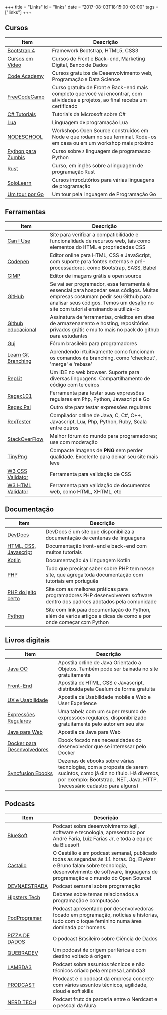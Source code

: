 +++
title = "Links"
id = "links"
date = "2017-08-03T18:15:00-03:00"
tags = ["links"]
+++

## Cursos
<table class="table table-striped">
  <thead>
    <tr>
      <th scope="col">Item</th>
      <th scope="col">Descrição</th>
    </tr>
  </thead>
  <tbody>
    <tr>
      <td><a href="https://medium.freecodecamp.org/learn-bootstrap-4-in-30-minute-by-building-a-landing-page-website-guide-for-beginners-f64e03833f33">Bootstrap 4</a></td>
      <td>Framework Bootstrap, HTML5, CSS3</td>
    </tr>
    <tr>
      <td><a href="https://www.cursoemvideo.com/">Cursos em Video</a></td>
      <td>Cursos de Front e Back-end, Marketing Digital, Banco de Dados</td>
    </tr>
    <tr>
      <td><a href="https://www.codecademy.com">Code Academy</a></td>
      <td>Cursos gratuitos de Desenvolvimento web, Programação e Data Science</td>
    </tr>
    <tr>
      <td><a href="https://www.freecodecamp.org/">FreeCodeCamp</a></td>
      <td>Curso gratuito de Front e Back-end mais completo que você vai encontrar, com atividades e projetos, ao final receba um certificado</td>
    </tr>
    <tr>
      <td><a href="https://docs.microsoft.com/en-us/dotnet/csharp/tutorials/">C# Tutorials</a></td>
      <td>Tutoriais da Microsoft sobre C#</td>
    </tr>
    <tr>
      <td><a href="https://www.lua.org/portugues.html">Lua</a></td>
      <td>Linguagem de programação Lua</td>
    </tr>
    <tr>
      <td><a href="https://nodeschool.io/pt-br/">NODESCHOOL</a></td>
      <td>Workshops Open Source construídos em Node e que rodam no seu terminal. Rode-os em casa ou em um workshop mais próximo</td>
    </tr>
    <tr>
      <td><a href="https://www.pycursos.com/python-para-zumbis/">Python para Zumbis</a></td>
      <td>Curso sobre a linguagem de programacao Python</td>
    </tr>
    <tr>
      <td><a href="https://www.rust-lang.org/learn">Rust</a></td>
      <td>Curso, em inglês sobre a linguagem de programação Rust</td>
    </tr>
    <tr>
      <td><a href="https://www.sololearn.com/">SoloLearn</a></td>
      <td>Cursos introdutórios para várias linguagens de programação</td>
    </tr>
    <tr>
      <td><a href="https://go-tour-br.appspot.com/welcome/1">Um tour por Go</a></td>
      <td>Um tour pela linguagem de Programação Go</td>
    </tr>
    
  </tbody>
</table>

## Ferramentas
<table class="table table-striped">
  <thead>
    <tr>
      <th scope="col">Item</th>
      <th scope="col">Descrição</th>
    </tr>
  </thead>
  <tbody>
    <tr>
      <td><a href="https://caniuse.com/">Can I Use</a></td>
      <td>Site para verificar a compatibilidade e funcionalidade de recursos web, tais como elementos do HTML e propriedades CSS</td>
    </tr>
    <tr>
      <td><a href="https://codepen.io/">Codepen</a></td>
      <td>Editor online para HTML, CSS e JavaScript, com suporte para fontes externas e pré-processadores, como Bootstrap, SASS, Babel</td>
    </tr>
    <tr>
      <td><a href="https://www.gimp.org/">GIMP</a></td>
      <td>Editor de imagens grátis e open source</td>
    </tr>
    <tr>
      <td><a href="https://github.com/">GitHub</a></td>
      <td>Se vai ser programador, essa ferramenta é essencial para hospedar seus códigos. Muitas empresas costumam pedir seu Github para analisar seus códigos. Temos um <a href='/desafios/d01/'>desafio</a> no site com tutorial ensinando a utilizá-lo</td>
    </tr>
    <tr>
      <td><a href="https://education.github.com/pack">Github educacional</a></td>
      <td>Assinatura de ferramentas, créditos em sites de armazenamento e hosting, repositórios privados grátis e muito mais no pack do github para estudantes</td>
    </tr>
    <tr>
      <td><a href="http://www.guj.com.br/">Guj</a></td>
      <td>Fórum brasileiro para programadores</td>
    </tr>
    <tr>
      <td><a href="https://learngitbranching.js.org/">Learn Git Branching</a></td>
      <td>Aprendendo intuitivamente como funcionam os comandos de branching, como 'checkout', 'merge' e 'rebase'</td>
    </tr>
    <tr>
      <td><a href="https://repl.it">Repl.it</a></td>
      <td>Um IDE no web browser. Suporte para diversas linguagens. Compartilhamento de código com terceiros</td>
    </tr>
    <tr>
      <td><a href="https://regex101.com/">Regex101</a></td>
      <td>Ferramenta para testar suas expressões regulares em Php, Python, Javascript e Go</td>
    </tr>
    <tr>
      <td><a href="http://www.regexpal.com/">Regex Pal</a></td>
      <td>Outro site para testar expressões regulares</td>
    </tr>
    <tr>
      <td><a href="http://rextester.com/l/pascal_online_compiler">RexTester</a></td>
      <td>Compilador online de Java, C, C#, C++, Javascript, Lua, Php, Python, Ruby, Scala entre outros</td>
    </tr>
    <tr>
      <td><a href="https://pt.stackoverflow.com/">StackOverFlow</a></td>
      <td>Melhor fórum do mundo para programadores; use com moderação</td>
    </tr>
    <tr>
      <td><a href="https://tinypng.com/">TinyPng</a></td>
      <td>Compacte imagens de <strong>PNG</strong> sem perder qualidade. Excelente para deixar seu site mais leve</td>
    </tr>
    <tr>
      <td><a href="http://jigsaw.w3.org/css-validator/">W3 CSS Validator</a></td>
      <td>Ferramenta para validação de CSS</td>
    </tr>
    <tr>
      <td><a href="https://validator.w3.org/">W3 HTML Validator</a></td>
      <td>Ferramenta para validação de documentos web, como HTML, XHTML, etc</td>
    </tr>
  </tbody>
</table>

## Documentação
<table class="table table-striped">
  <thead>
    <tr>
      <th scope="col">Item</th>
      <th scope="col">Descrição</th>
    </tr>
  </thead>
  <tbody>
    <tr>
      <td><a href="http://devdocs.io/">DevDocs</a></td>
      <td>DevDocs é um site que disponibiliza a documentação de centenas de linguagens</td>
    </tr>
    <tr>
      <td><a href="https://www.w3schools.com/default.asp">HTML, CSS, Javascript</a></td>
      <td>Documentação front-end e back-end com muitos tutoriais</td>
    </tr>
    <tr>
      <td><a href="https://kotlinlang.org/">Kotlin</a></td>
      <td>Documentação da Linguagem Kotlin</td>
    </tr>
    <tr>
      <td><a href="http://php.net/manual/pt_BR/index.php">PHP</a></td>
      <td>Tudo que precisar saber sobre PHP tem nesse site, que agrega toda documentação com tutoriais em português</td>
    </tr>
    <tr>
      <td><a href="http://br.phptherightway.com/">PHP do jeito certo</a></td>
      <td>Site com as melhores práticas para programadores PHP desenvolverem software dentro dos padrões adotados pela comunidade</td>
    </tr>
    <tr>
      <td><a href="https://wiki.python.org.br/DocumentacaoPython">Python</a></td>
      <td>Site com link para documentação do Python, além de vários artigos e dicas de como e por onde começar com Python</td>
    </tr>
  </tbody>
</table>

## Livros digitais
<table class="table table-striped">
  <thead>
    <tr>
      <th scope="col">Item</th>
      <th scope="col">Descrição</th>
    </tr>
  </thead>
  <tbody>
    <tr>
      <td><a href="https://www.caelum.com.br/apostila-java-orientacao-objetos/">Java OO</a></td>
      <td>Apostila online de Java Orientado a Objetos. Também pode ser baixada no site gratuitamente</td>
    </tr>
    <tr>
      <td><a href="https://www.caelum.com.br/apostila-html-css-javascript/">Front-End</a></td>
      <td>Apostila de HTML, CSS e Javascript, distribuída pela Caelum de forma gratuita</td>
    </tr>
    <tr>
      <td><a href="https://www.caelum.com.br/apostila-ux-usabilidade-mobile-web/">UX e Usabilidade</a></td>
      <td>Apostila de Usabilidade mobile e Web e User Experience</td>
    </tr>
    <tr>
      <td><a href="http://piazinho.com.br/download/expressoes-regulares-3-tabelas.pdf">Expressões Regulares</a></td>
      <td>Uma tabela com um super resumo de expressões regulares, disponibilizado gratuitamente pelo autor em seu site</td>
    </tr>
    <tr>
      <td><a href="https://www.caelum.com.br/apostila-java-web/">Java para Web</a></td>
      <td>Apostila de Java para Web</td>
    </tr>
    <tr>
      <td><a href="https://leanpub.com/dockerparadesenvolvedores">Docker para Desenvolvedores</a></td>
      <td>Ebook focado nas necessidades do desenvolvedor que se interessar pelo Docker</td>
    </tr>
    <tr>
      <td><a href="https://www.syncfusion.com/ebooks/">Syncfusion Ebooks</a></td>
      <td>Dezenas de ebooks sobre várias tecnologias, com a proposta de serem sucintos, como já diz no título. Há diversos, por exemplo: Bootstrap, .NET, Java, HTTP. (necessário cadastro para alguns)</td>
    </tr>
  </tbody>
</table>

## Podcasts
<table class="table table-striped">
  <thead>
    <tr>
      <th scope="col">Item</th>
      <th scope="col">Descrição</th>
    </tr>
  </thead>
  <tbody>
    <tr>
      <td><a href="http://labs.bluesoft.com.br/category/podcast/">BlueSoft</a></td>
      <td>Podcast sobre desenvolvimento ágil, software e tecnologia, apresentado por André Faria, Luiz Farias Jr, e toda a equipe da Bluesoft</td>
    </tr>
    <tr>
      <td><a href="http://castalio.info/">Castalio</a></td>
      <td>O Castálio é um podcast semanal, publicado todas as segundas às 11 horas. Og, Elyézer e Bruno falam sobre tecnologia, desenvolvimento de software, linguagens de programação e o mundo do Open Source!</td>
    </tr>
    <tr>
      <td><a href="http://devnaestrada.com.br/">DEVNAESTRADA</a></td>
      <td>Podcast semanal sobre programação</td>
    </tr>
    <tr>
      <td><a href="http://hipsters.tech/">Hipsters Tech</a></td>
      <td>Debates sobre temas relacionados a programação e computação</td>
    </tr>
    <tr>
      <td><a href="https://mundopodcast.com.br/podprogramar/">PodProgramar</a></td>
      <td>Podcast apresentado por desenvolvedoras focado em programação, notícias e histórias, tudo com o toque feminino numa área dominada por homens.</td>
    </tr>
    <tr>
      <td><a href="https://pizzadedados.com/">PIZZA DE DADOS</a></td>
      <td>O podcast Brasileiro sobre Ciência de Dados</td>
    </tr>
    <tr>
      <td><a href="https://quebradev.com.br/">QUEBRADEV</a></td>
      <td>Um podcast de origem periférica e com destino voltado à origem</td>
    </tr>
    <tr>
      <td><a href="https://www.lambda3.com.br/lambda3-podcast/">LAMBDA3</a></td>
      <td>Podcast sobre assuntos técnicos e não técnicos criado pela empresa Lambda3</td>
    </tr>
    <tr>
      <td><a href="https://soundcloud.com/concretebr">PRODCAST</a></td>
      <td>Prodcast é o podcast da empresa concrete com vários assuntos técnicos, agilidade, cloud e soft skills</td>
    </tr>
    <tr>
      <td><a href="https://jovemnerd.com.br/playlist/nerdtech/">NERD TECH</a></td>
      <td>Podcast fruto da parceria entre o Nerdcast e o pessoal da Alura</td>
    </tr>
  </tbody>
</table>